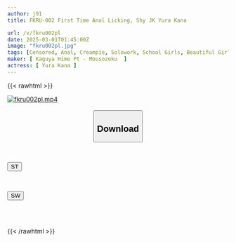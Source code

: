 ```yaml
---
author: j91
title: FKRU-002 First Time Anal Licking, Shy JK Yura Kana

url: /v/fkru002pl
date: 2025-03-01T01:45:00Z
image: "fkru002pl.jpg"
tags: [Censored, Anal, Creampie, Solowork, School Girls, Beautiful Girl, Mini	]
maker: [ Kaguya Hime Pt - Mousozoku  ]
actress: [ Yura Kana ]
---
```



{{< rawhtml >}}

<div class="video" data-videoid="wPdkeGOejkuJybZ">
    <a href="javascript:;">
        <img src="/v/fkru002pl/fkru002pl.jpg" width="WIDTH" height="HEIGHT" alt="fkru002pl.mp4" loading="lazy">
    </a>
</div>

<script type="text/javascript" src="https://j91.asia/asset/on-demand-st.js"></script>

<br>
  <link rel="stylesheet" href="https://j91.asia/asset/bs5.css">
  
  <center>
  <button class="btn btn-primary" type="button" data-bs-toggle="collapse" data-bs-target=".multi-collapse" aria-expanded="false" aria-controls="multiCollapseExample1 multiCollapseExample2"><h2>Download</h2></button></center>
</p>
<div class="row">
  <div class="col">
    <div class="collapse multi-collapse" id="multiCollapseExample1">
      <div class="card card-body">
	      	      <br>
<div class="buttons">  
<p><a href="/v/fkru002pl/st.html" target="_blank"><button class="btn-hover color-3"><i class="fa fa-download"></i> ST</button></a></p></div>
    </div>
  </div>
</div>
  <div class="col">
    <div class="collapse multi-collapse" id="multiCollapseExample2">
      <div class="card card-body">
	      <br>
<div class="buttons">
<p><a href="/v/fkru002pl/sw.html" target="_blank"><button class="btn-hover color-2"><i class="fa fa-download"></i> SW</button></a></p></div>
<br><br>
      </div>
    </div>
  </div>
</div>

{{< /rawhtml >}}